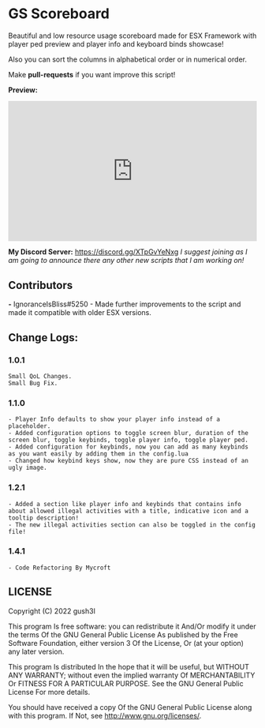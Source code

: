 # **GS Scoreboard**

Beautiful and low resource usage scoreboard made for ESX Framework with player ped preview and player info and keyboard binds showcase!

Also you can sort the columns in alphabetical order or in numerical order.

Make **pull-requests** if you want improve this script!

**Preview:**
<div style="width: 100%; height: 0px; position: relative; padding-bottom: 56.250%;"><iframe src="https://streamable.com/e/o4w1ph" frameborder="0" width="100%" height="100%" allowfullscreen style="width: 100%; height: 100%; position: absolute;"></iframe></div>

**My Discord Server:** <https://discord.gg/XTpGvYeNxg>
*I suggest joining as I am going to announce there any other new scripts that I am working on!*

## **Contributors**

**-** IgnoranceIsBliss#5250 - Made further improvements to the script and made it compatible with older ESX versions.

## **Change Logs:**

### **1.0.1**

    Small QoL Changes.
    Small Bug Fix.

### **1.1.0**

    - Player Info defaults to show your player info instead of a placeholder.
    - Added configuration options to toggle screen blur, duration of the screen blur, toggle keybinds, toggle player info, toggle player ped.
    - Added configuration for keybinds, now you can add as many keybinds as you want easily by adding them in the config.lua
    - Changed how keybind keys show, now they are pure CSS instead of an ugly image.

### **1.2.1**

    - Added a section like player info and keybinds that contains info about allowed illegal activities with a title, indicative icon and a tooltip description!
    - The new illegal activities section can also be toggled in the config file!

### **1.4.1**

    - Code Refactoring By Mycroft

## **LICENSE**

Copyright (C) 2022 gush3l

This program Is free software: you can redistribute it And/Or modify it under the terms Of the GNU General Public License As published by the Free Software Foundation, either version 3 Of the License, Or (at your option) any later version.

This program Is distributed In the hope that it will be useful, but WITHOUT ANY WARRANTY; without even the implied warranty Of MERCHANTABILITY Or FITNESS FOR A PARTICULAR PURPOSE. See the GNU General Public License For more details.

You should have received a copy Of the GNU General Public License along with this program. If Not, see <http://www.gnu.org/licenses/>.
